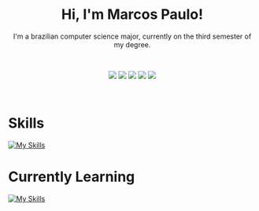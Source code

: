 <div align="center">

# Hi, I'm Marcos Paulo!

I'm a brazilian computer science major, currently on the third semester of my degree.

<br> 

  
  ![](http://github-profile-summary-cards.vercel.app/api/cards/profile-details?username=marcoslaine&theme=dracula)
  ![](http://github-profile-summary-cards.vercel.app/api/cards/repos-per-language?username=marcoslaine&theme=dracula)
  ![](http://github-profile-summary-cards.vercel.app/api/cards/most-commit-language?username=marcoslaine&theme=dracula)
  ![](http://github-profile-summary-cards.vercel.app/api/cards/stats?username=marcoslaine&theme=dracula)
  ![](http://github-profile-summary-cards.vercel.app/api/cards/productive-time?username=marcoslaine&theme=dracula&utcOffset=8)



<br>

</div>

# Skills
  
[![My Skills](https://skillicons.dev/icons?i=c,cpp,py,html,css,javascript,vscode,java,cs,linux,nodej,react)](https://skillicons.dev)


# Currently Learning
[![My Skills](https://skillicons.dev/icons?i=visualstudio)](https://skillicons.dev)

